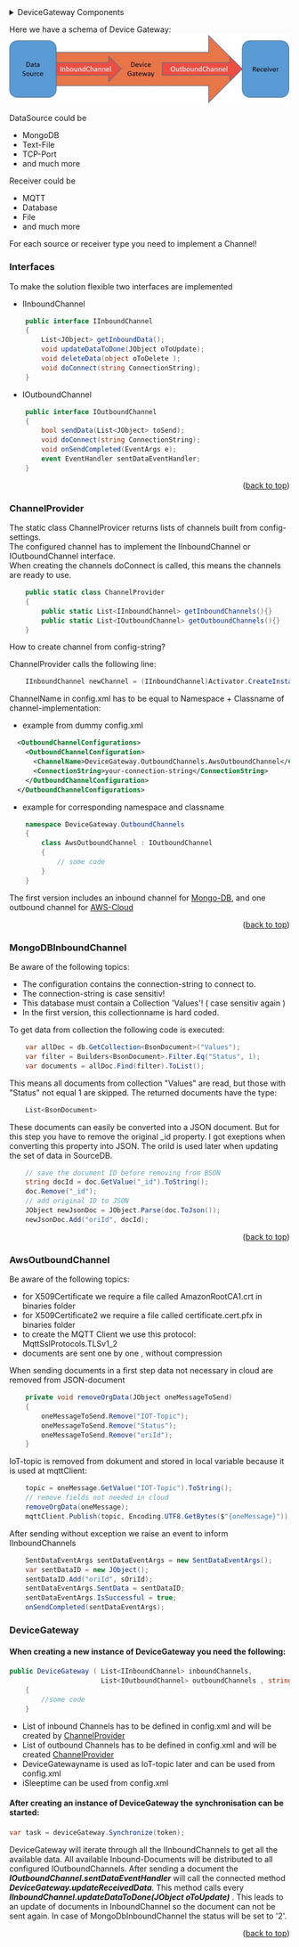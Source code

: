 <details>
  <summary>DeviceGateway Components</summary>
  <ol>
	        <li><a href="#Interfaces">Interfaces</a></li>
	        <li><a href="#ChannelProvider">ChannelProvider</a></li>
	        <li><a href="#MongoDBInboundChannel">Mongo Inbound Channel</a></li>
	        <li><a href="#AwsOutboundChannel">AwsOutboundChannel</a></li>
	        <li><a href="#DeviceGateway">DeviceGateway</a></li>
  </ol>
</details>	

Here we have a schema of Device Gateway:
![schema DeviceGateway][dwg-image]

DataSource could be
* MongoDB
* Text-File
* TCP-Port
* and much more

Receiver could be
* MQTT
* Database
* File
* and much more

For each source or receiver type you need to implement a Channel!

### Interfaces

To make the solution flexible two interfaces are implemented
* IInboundChannel
```csharp
    public interface IInboundChannel
    {
        List<JObject> getInboundData();
        void updateDataToDone(JObject oToUpdate);
        void deleteData(object oToDelete );
        void doConnect(string ConnectionString);
    }
```

* IOutboundChannel
```csharp
    public interface IOutboundChannel
    {
        bool sendData(List<JObject> toSend);
        void doConnect(string ConnectionString);
        void onSendCompleted(EventArgs e);
        event EventHandler sentDataEventHandler;
    }
```
<p align="right">(<a href="#top">back to top</a>)</p>

### ChannelProvider

The static class ChannelProvicer returns lists of channels built from config-settings. <br />
The configured channel has to implement the IInboundChannel or IOutboundChannel interface. <br />
When creating the channels doConnect is called, this means the channels are ready to use.

```csharp
	public static class ChannelProvider
	{
		public static List<IInboundChannel> getInboundChannels(){}
		public static List<IOutboundChannel> getOutboundChannels(){}
	}
```

How to create channel from config-string?

ChannelProvider calls the following line:
```csharp
	IInboundChannel newChannel = (IInboundChannel)Activator.CreateInstance(Type.GetType(channelConf.ChannelName));
```
ChannelName in config.xml has to be equal to Namespace + Classname of channel-implementation:
* example from dummy config.xml
```xml
  <OutboundChannelConfigurations>
    <OutboundChannelConfiguration>
      <ChannelName>DeviceGateway.OutboundChannels.AwsOutboundChannel</ChannelName>
      <ConnectionString>your-connection-string</ConnectionString>
    </OutboundChannelConfiguration>
  </OutboundChannelConfigurations>
```

* example for corresponding namespace and classname
```csharp
	namespace DeviceGateway.OutboundChannels
	{
		class AwsOutboundChannel : IOutboundChannel
		{
			// some code
		}
	}
```

The first version includes an inbound channel for <a href="#MongoDBInboundChannel">Mongo-DB</a>,
and one outbound channel for <a href="#AwsOutboundChannel">AWS-Cloud</a>

<p align="right">(<a href="#top">back to top</a>)</p>

### MongoDBInboundChannel

Be aware of the following topics:
* The configuration contains the connection-string to connect to.
* The connection-string is case sensitiv!
* This database must contain a Collection 'Values'! ( case sensitiv again )
* In the first version, this collectionname is hard coded.

To get data from collection the following code is executed:

```csharp
	var allDoc = db.GetCollection<BsonDocument>("Values");
	var filter = Builders<BsonDocument>.Filter.Eq("Status", 1);
	var documents = allDoc.Find(filter).ToList();
```
This means all documents from collection "Values" are read, but those with "Status" not equal 1 are skipped.
The returned documents have the type:
```csharp
	List<BsonDocument>
```
These documents can easily be converted into a JSON document.
But for this step you have to remove the original _id property. I got exeptions when converting this property into JSON.
The oriId is used later when updating the set of data in SourceDB.

```csharp
	// save the document ID before removing from BSON
	string docId = doc.GetValue("_id").ToString();
	doc.Remove("_id");
	// add original ID to JSON                
	JObject newJsonDoc = JObject.Parse(doc.ToJson());
	newJsonDoc.Add("oriId", docId);
```

<p align="right">(<a href="#top">back to top</a>)</p>

### AwsOutboundChannel

Be aware of the following topics:
* for X509Certificate we require a file called AmazonRootCA1.crt in binaries folder
* for X509Certificate2 we require a file called certificate.cert.pfx in binaries folder
* to create the MQTT Client we use this protocol: MqttSslProtocols.TLSv1_2
* documents are sent one by one , without compression


When sending documents in a first step data not necessary in cloud are removed from JSON-document
```csharp
	private void removeOrgData(JObject oneMessageToSend)
	{
	    oneMessageToSend.Remove("IOT-Topic");
	    oneMessageToSend.Remove("Status");
	    oneMessageToSend.Remove("oriId");
	}
```

IoT-topic is removed from dokument and stored in local variable because it is used at mqttClient:
```csharp
    topic = oneMessage.GetValue("IOT-Topic").ToString();
	// remove fields not needed in cloud
    removeOrgData(oneMessage);
	mqttClient.Publish(topic, Encoding.UTF8.GetBytes($"{oneMessage}"));
```
After sending without exception we raise an event to inform IInboundChannels 
```csharp
	SentDataEventArgs sentDataEventArgs = new SentDataEventArgs();
	var sentDataID = new JObject();
	sentDataID.Add("oriId", sOriId);
	sentDataEventArgs.SentData = sentDataID;
	sentDataEventArgs.IsSuccessful = true;
	onSendCompleted(sentDataEventArgs);
```

### DeviceGateway

#### When creating a new instance of DeviceGateway you need the following:

```csharp
public DeviceGateway ( List<IInboundChannel> inboundChannels, 
					   List<IOutboundChannel> outboundChannels , string sDeviceGatewayName, int iSleeptime)
	{
		//some code
	}
```
* List of inbound Channels has to be defined in config.xml and will be created by  <a href="#ChannelProvider">ChannelProvider</a>
* List of outbound Channels has to be defined in config.xml and will be created <a href="#ChannelProvider">ChannelProvider</a>
* DeviceGatewayname is used as IoT-topic later and can be used from config.xml
* iSleeptime can be used from config.xml


#### After creating an instance of DeviceGateway the synchronisation can be started:
```csharp
var task = deviceGateway.Synchronize(token);
```
DeviceGateway will iterate through all the IInboundChannels to get all the available data.
All available Inbound-Documents will be distributed to all configured IOutboundChannels.
After sending a document the ***IOutboundChannel.sentDataEventHandler*** will call the connected method ***DeviceGateway.updateReceivedData***.
This method calls every ***IInboundChannel.updateDataToDone(JObject oToUpdate)*** .
This leads to an update of documents in InboundChannel so the document can not be sent again.
In case of MongoDbInboundChannel the status will be set to '2'.

<p align="right">(<a href="#top">back to top</a>)</p>

[dwg-image]:images/DWG.png